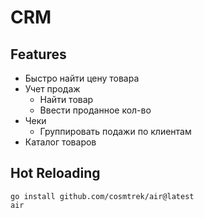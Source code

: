 # CRM

## Features

- Быстро найти цену товара
- Учет продаж
    - Найти товар
    - Ввести проданное кол-во
- Чеки
    - Группировать подажи по клиентам
- Каталог товаров

## Hot Reloading

```
go install github.com/cosmtrek/air@latest
air
```